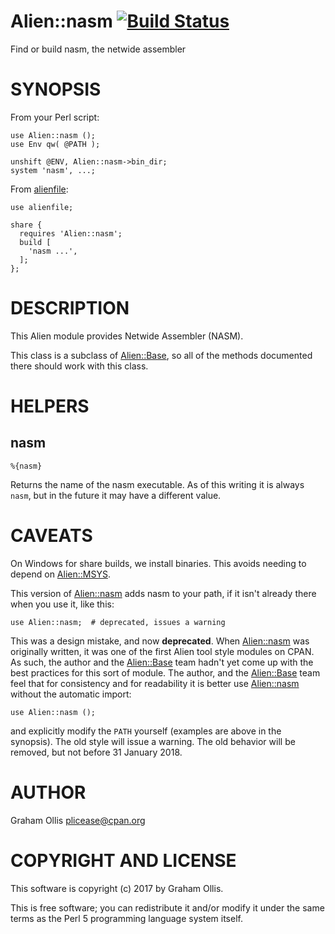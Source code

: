 # Alien::nasm [![Build Status](https://secure.travis-ci.org/plicease/Alien-nasm.png)](http://travis-ci.org/plicease/Alien-nasm)

Find or build nasm, the netwide assembler

# SYNOPSIS

From your Perl script:

    use Alien::nasm ();
    use Env qw( @PATH );
    
    unshift @ENV, Alien::nasm->bin_dir;
    system 'nasm', ...;

From [alienfile](https://metacpan.org/pod/alienfile):

    use alienfile;
    
    share {
      requires 'Alien::nasm';
      build [
        'nasm ...',
      ];
    };

# DESCRIPTION

This Alien module provides Netwide Assembler (NASM).

This class is a subclass of [Alien::Base](https://metacpan.org/pod/Alien::Base), so all of the methods documented there
should work with this class.

# HELPERS

## nasm

    %{nasm}

Returns the name of the nasm executable.  As of this writing it is always
`nasm`, but in the future it may have a different value.

# CAVEATS

On Windows for share builds, we install binaries.  This avoids needing
to depend on [Alien::MSYS](https://metacpan.org/pod/Alien::MSYS).

This version of [Alien::nasm](https://metacpan.org/pod/Alien::nasm) adds nasm to your path, if it isn't
already there when you use it, like this:

    use Alien::nasm;  # deprecated, issues a warning

This was a design mistake, and now **deprecated**.  When [Alien::nasm](https://metacpan.org/pod/Alien::nasm) was
originally written, it was one of the first Alien tool style modules on
CPAN.  As such, the author and the [Alien::Base](https://metacpan.org/pod/Alien::Base) team hadn't yet come up
with the best practices for this sort of module.  The author, and the
[Alien::Base](https://metacpan.org/pod/Alien::Base) team feel that for consistency and for readability it is
better use [Alien::nasm](https://metacpan.org/pod/Alien::nasm) without the automatic import:

    use Alien::nasm ();

and explicitly modify the `PATH` yourself (examples are above in the
synopsis).  The old style will issue a warning.  The old behavior will be
removed, but not before 31 January 2018.

# AUTHOR

Graham Ollis <plicease@cpan.org>

# COPYRIGHT AND LICENSE

This software is copyright (c) 2017 by Graham Ollis.

This is free software; you can redistribute it and/or modify it under
the same terms as the Perl 5 programming language system itself.
